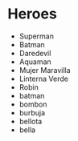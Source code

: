 # Heroes

* Superman
* Batman
* Daredevil
* Aquaman
* Mujer Maravilla
* Linterna Verde
* Robin
* batman
* bombon
* burbuja
* bellota
* bella